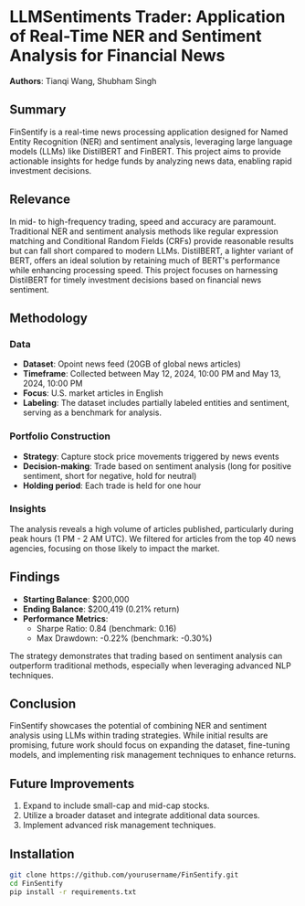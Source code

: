 # LLMSentiments Trader: Application of Real-Time NER and Sentiment Analysis for Financial News

**Authors**: Tianqi Wang, Shubham Singh

## Summary

FinSentify is a real-time news processing application designed for Named Entity Recognition (NER) and sentiment analysis, leveraging large language models (LLMs) like DistilBERT and FinBERT. This project aims to provide actionable insights for hedge funds by analyzing news data, enabling rapid investment decisions.

## Relevance

In mid- to high-frequency trading, speed and accuracy are paramount. Traditional NER and sentiment analysis methods like regular expression matching and Conditional Random Fields (CRFs) provide reasonable results but can fall short compared to modern LLMs. DistilBERT, a lighter variant of BERT, offers an ideal solution by retaining much of BERT's performance while enhancing processing speed. This project focuses on harnessing DistilBERT for timely investment decisions based on financial news sentiment.

## Methodology

### Data

- **Dataset**: Opoint news feed (20GB of global news articles)
- **Timeframe**: Collected between May 12, 2024, 10:00 PM and May 13, 2024, 10:00 PM
- **Focus**: U.S. market articles in English
- **Labeling**: The dataset includes partially labeled entities and sentiment, serving as a benchmark for analysis.

### Portfolio Construction

- **Strategy**: Capture stock price movements triggered by news events
- **Decision-making**: Trade based on sentiment analysis (long for positive sentiment, short for negative, hold for neutral)
- **Holding period**: Each trade is held for one hour

### Insights

The analysis reveals a high volume of articles published, particularly during peak hours (1 PM - 2 AM UTC). We filtered for articles from the top 40 news agencies, focusing on those likely to impact the market.

## Findings

- **Starting Balance**: $200,000
- **Ending Balance**: $200,419 (0.21% return)
- **Performance Metrics**:
    - Sharpe Ratio: 0.84 (benchmark: 0.16)
    - Max Drawdown: -0.22% (benchmark: -0.30%)

The strategy demonstrates that trading based on sentiment analysis can outperform traditional methods, especially when leveraging advanced NLP techniques.

## Conclusion

FinSentify showcases the potential of combining NER and sentiment analysis using LLMs within trading strategies. While initial results are promising, future work should focus on expanding the dataset, fine-tuning models, and implementing risk management techniques to enhance returns.

## Future Improvements

1. Expand to include small-cap and mid-cap stocks.
2. Utilize a broader dataset and integrate additional data sources.
3. Implement advanced risk management techniques.

## Installation

```bash
git clone https://github.com/yourusername/FinSentify.git
cd FinSentify
pip install -r requirements.txt
